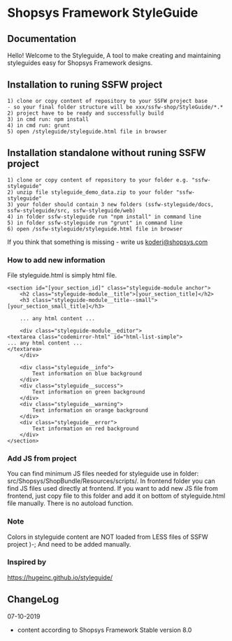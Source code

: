 # Shopsys Framework StyleGuide

## Documentation
Hello! Welcome to the Styleguide, A tool to make creating and maintaining styleguides easy for Shopsys Framework designs.

## Installation to runing SSFW project
```
1) clone or copy content of repository to your SSFW project base
- so your final folder structure will be xxx/ssfw-shop/StyleGuide/*.*
2) project have to be ready and successfully build
3) in cmd run: npm install
4) in cmd run: grunt
5) open /styleguide/styleguide.html file in browser
```

## Installation standalone without runing SSFW project
```
1) clone or copy content of repository to your folder e.g. "ssfw-styleguide"
2) unzip file styleguide_demo_data.zip to your folder "ssfw-styleguide"
3) your folder should contain 3 new folders (ssfw-styleguide/docs, ssfw-styleguide/src, ssfw-styleguide/web)
4) in folder ssfw-styleguide run "npm install" in command line
5) in folder ssfw-styleguide run "grunt" in command line
6) open /ssfw-styleguide/styleguide.html file in browser
```
If you think that something is missing - write us <a href="koderi@shopsys.com ">koderi@shopsys.com</a>

### How to add new information

File styleguide.html is simply html file.
```
<section id="[your_section_id]" class="styleguide-module anchor">
    <h2 class="styleguide-module__title">[your_section_title]</h2>
    <h3 class="styleguide-module__title--small">[your_section_small_title]</h3>

    ... any html content ...

    <div class="styleguide-module__editor">
<textarea class="codemirror-html" id="html-list-simple">
... any html content ...
</textarea>
    </div>

    <div class="styleguide__info">
        Text information on blue background
    </div>
    <div class="styleguide__success">
        Text information on green background
    </div>
    <div class="styleguide__warning">
        Text information on orange background
    </div>
    <div class="styleguide__error">
        Text information on red background
    </div>
</section>
```
### Add JS from project
You can find minimum JS files needed for styleguide use in folder: src/Shopsys/ShopBundle/Resources/scripts/. In frontend folder you can find JS files used directly at frontend.
If you want to add new JS file from frontend, just copy file to this folder and add it on bottom of styleguide.html file manually. There is no autoload function.

### Note
Colors in styleguide content are NOT loaded from LESS files of SSFW project )-; And need to be added manually.

### Inspired by
<a href="https://hugeinc.github.io/styleguide/">https://hugeinc.github.io/styleguide/</a>

## ChangeLog

07-10-2019
- content according to Shopsys Framework Stable version 8.0
